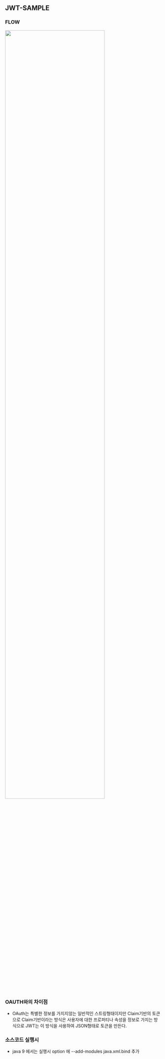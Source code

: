 ## JWT-SAMPLE

### FLOW
<img src="http://bboroccu.github.io/assets/img/jwt_flow.png" width="80%"/>

### OAUTH와의 차이점
- OAuth는 특별한 정보를 가지지않는 일반적인 스트링형태이지만
  Claim기반의 토큰으로  Claim기반이라는 방식은 사용자에 대한 프로퍼티나
  속성을 정보로 가지는 방식으로 JWT는 이 방식을 사용하여 JSON형태로
  토큰을 만든다.


### 소스코드 실행시
- java 9 에서는 실행시 option 에 --add-modules java.xml.bind  추가
